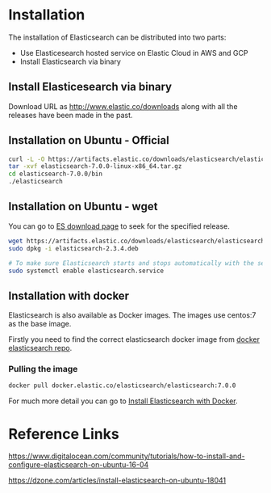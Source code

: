 # Installation
The installation of Elasticsearch can be distributed into two parts:
* Use Elasticesearch hosted service on Elastic Cloud in AWS and GCP
* Install Elasticsearch via binary

## Install Elasticesearch via binary
Download URL as http://www.elastic.co/downloads along with all the releases have been made in the past.

## Installation on Ubuntu - Official
```sh
curl -L -O https://artifacts.elastic.co/downloads/elasticsearch/elasticsearch-7.0.0-linux-x86_64.tar.gz
tar -xvf elasticsearch-7.0.0-linux-x86_64.tar.gz
cd elasticsearch-7.0.0/bin
./elasticsearch

```

## Installation on Ubuntu - wget
You can go to [ES download page](https://www.elastic.co/downloads/past-releases) to seek for the specified release.
```sh
wget https://artifacts.elastic.co/downloads/elasticsearch/elasticsearch-7.0.0-amd64.deb  
sudo dpkg -i elasticsearch-2.3.4.deb

# To make sure Elasticsearch starts and stops automatically with the server, add its init script to the default runlevels.
sudo systemctl enable elasticsearch.service
```


## Installation with docker
Elasticsearch is also available as Docker images. The images use centos:7 as the base image.

Firstly you need to find the correct elasticsearch docker image from [docker elasticsearch repo](https://www.docker.elastic.co/#).

### Pulling the image
```sh
docker pull docker.elastic.co/elasticsearch/elasticsearch:7.0.0

```
For much more detail you can go to [Install Elasticsearch with Docker](https://www.elastic.co/guide/en/elasticsearch/reference/current/docker.html#docker).

# Reference Links

https://www.digitalocean.com/community/tutorials/how-to-install-and-configure-elasticsearch-on-ubuntu-16-04

https://dzone.com/articles/install-elasticsearch-on-ubuntu-18041


